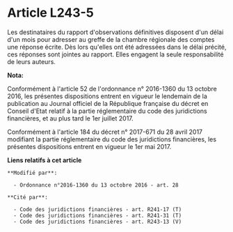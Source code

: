 # Article L243-5

Les destinataires du rapport d'observations définitives disposent d'un délai d'un mois pour adresser au greffe de la chambre
régionale des comptes une réponse écrite. Dès lors qu'elles ont été adressées dans le délai précité, ces réponses sont
jointes au rapport. Elles engagent la seule responsabilité de leurs auteurs.

**Nota:**

Conformément à l'article 52 de l'ordonnance n° 2016-1360 du 13 octobre 2016, les présentes dispositions entrent en vigueur le
lendemain de la publication au Journal officiel de la République française du décret en Conseil d'Etat relatif à la partie
réglementaire du code des juridictions financières, et au plus tard le 1er juillet 2017.

Conformément à l'article 184 du décret n° 2017-671 du 28 avril 2017 modifiant la partie réglementaire du code des
juridictions financières, les présentes dispositions entrent en vigueur le 1er mai 2017.

**Liens relatifs à cet article**

	**Modifié par**:

	  - Ordonnance n°2016-1360 du 13 octobre 2016 - art. 28

	**Cité par**:

	  - Code des juridictions financières - art. R241-17 (T)
	  - Code des juridictions financières - art. R241-31 (T)
	  - Code des juridictions financières - art. R243-13 (V)

